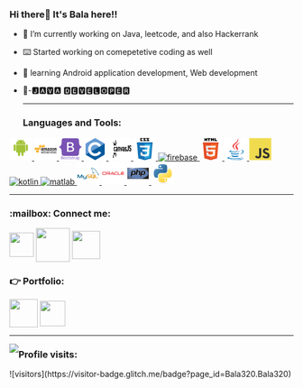 ### Hi there👋 It's Bala here!!


- 🔭 I’m currently working on Java, leetcode, and also Hackerrank
- ⌨️ Started working on comepetetive coding as well
- 🌱 learning Android application development, Web development
- 👀-🅹🅰🆅🅰 🅳🅴🆅🅴🅻🅾🅿🅴🆁


  <hr>
  <h3 align="left">Languages and Tools:</h3>
<p align="left"> <a href="https://developer.android.com" target="_blank" rel="noreferrer"> 
  <img src="https://raw.githubusercontent.com/devicons/devicon/master/icons/android/android-original-wordmark.svg" alt="android" width="40" height="40"/> </a> <a href="https://angular.io" target="_blank" rel="noreferrer">
  <img src="https://raw.githubusercontent.com/devicons/devicon/master/icons/amazonwebservices/amazonwebservices-original-wordmark.svg" alt="aws" width="40" height="40"/> </a> <a href="https://getbootstrap.com" target="_blank" rel="noreferrer"> 
  <img src="https://raw.githubusercontent.com/devicons/devicon/master/icons/bootstrap/bootstrap-plain-wordmark.svg" alt="bootstrap" width="40" height="40"/> </a> <a href="https://www.cprogramming.com/" target="_blank" rel="noreferrer">
  <img src="https://raw.githubusercontent.com/devicons/devicon/master/icons/c/c-original.svg" alt="c" width="40" height="40"/> </a> <a href="https://canvasjs.com" target="_blank" rel="noreferrer">
  <img src="https://raw.githubusercontent.com/Hardik0307/Hardik0307/master/assets/canvasjs-charts.svg" alt="canvasjs" width="40" height="40"/> </a> <a href="https://www.w3schools.com/css/" target="_blank" rel="noreferrer">
  <img src="https://raw.githubusercontent.com/devicons/devicon/master/icons/css3/css3-original-wordmark.svg" alt="css3" width="40" height="40"/> </a> <a href="https://firebase.google.com/" target="_blank" rel="noreferrer">
  <img src="https://www.vectorlogo.zone/logos/firebase/firebase-icon.svg" alt="firebase" width="40" height="40"/> </a> <a href="https://www.w3.org/html/" target="_blank" rel="noreferrer"> 
  <img src="https://raw.githubusercontent.com/devicons/devicon/master/icons/html5/html5-original-wordmark.svg" alt="html5" width="40" height="40"/> </a> <a href="https://www.java.com" target="_blank" rel="noreferrer">
  <img src="https://raw.githubusercontent.com/devicons/devicon/master/icons/java/java-original.svg" alt="java" width="40" height="40"/> </a> <a href="https://developer.mozilla.org/en-US/docs/Web/JavaScript" target="_blank" rel="noreferrer">
  <img src="https://raw.githubusercontent.com/devicons/devicon/master/icons/javascript/javascript-original.svg" alt="javascript" width="40" height="40"/> </a> <a href="https://kotlinlang.org" target="_blank" rel="noreferrer">
  <img src="https://www.vectorlogo.zone/logos/kotlinlang/kotlinlang-icon.svg" alt="kotlin" width="40" height="40"/> </a> <a href="https://www.mathworks.com/" target="_blank" rel="noreferrer"> 
  <img src="https://upload.wikimedia.org/wikipedia/commons/2/21/Matlab_Logo.png" alt="matlab" width="40" height="40"/> </a> <a href="https://www.mysql.com/" target="_blank" rel="noreferrer"> <img src="https://raw.githubusercontent.com/devicons/devicon/master/icons/mysql/mysql-original-wordmark.svg" alt="mysql" width="40" height="40"/> </a> <a href="https://www.oracle.com/" target="_blank" rel="noreferrer"> 
  <img src="https://raw.githubusercontent.com/devicons/devicon/master/icons/oracle/oracle-original.svg" alt="oracle" width="40" height="40"/> </a> <a href="https://www.php.net" target="_blank" rel="noreferrer">
  <img src="https://raw.githubusercontent.com/devicons/devicon/master/icons/php/php-original.svg" alt="php" width="40" height="40"/> </a> <a href="https://www.python.org" target="_blank" rel="noreferrer">
  <img src="https://raw.githubusercontent.com/devicons/devicon/master/icons/python/python-original.svg" alt="python" width="40" height="40"/> </a> </p>
  <hr>
  
<h3 align="left">:mailbox: Connect me:</h3>

<a href="https://www.linkedin.com/in/bala-subramaniyan-45b8901a3/" target="blank"><img align="center" src="https://cdn-icons-png.flaticon.com/512/174/174857.png" height="43" width="43" /></a>
<a href="https://www.instagram.com/bala_subramaniyan__/" target="blank"><img align="center" src="https://cdn.pixabay.com/photo/2020/11/15/06/18/instagram-logo-5744708_960_720.png" height="60" width="60" /></a>
<a href="https://mail.google.com/mail/u/0/?fs=1&amp;tf=cm&amp;to=mspb.bala@gmail.com" target="blank"><img align="center" src="https://www.pngfind.com/pngs/m/542-5421481_com-mail-icon-vector-png-transparent-png.png" height="50" width="50" /></a>

<h3 align="left">👉 Portfolio:</h3>

<a href="https://www.hackerrank.com/bala_008" target="blank"><img align="center" src="https://upload.wikimedia.org/wikipedia/commons/6/65/HackerRank_logo.png" height="50" width="50" /></a>
<a href="https://leetcode.com/Bala008/" target="blank"><img align="center" src="https://leetcode.com/static/images/LeetCode_logo_rvs.png" height="45" width="45" /></a>

<hr>

<p><img align="left" src="https://github-readme-stats.vercel.app/api/top-langs?username=Bala320&show_icons=true&locale=en&layout=compact"></p>


<h3 align="left">Profile visits:</h3>![visitors](https://visitor-badge.glitch.me/badge?page_id=Bala320.Bala320)

